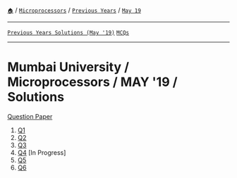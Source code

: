 [`🏠`](/) / [`Microprocessors`](/s/mp/) / [`Previous Years`](/s/mp/previous-years/) / [`May 19`](/s/s/mp/previous-years/may-19/)

<hr />

[`Previous Years Solutions (May '19)`](/s/mp/previous-years/may-19/) [`MCQs`](/s/mp/mcqs/)

<hr />

# Mumbai University / Microprocessors / MAY '19 / Solutions

<a href="https://links.sem5.tk/mp-m19" rel="noopener noreferrer" target="_blank">Question Paper</a>

1. [Q1](/s/mp/previous-years/may-19/q1)
2. [Q2](/s/mp/previous-years/may-19/q2)
3. [Q3](/s/mp/previous-years/may-19/q3)
4. [Q4](/s/mp/previous-years/may-19/q4) [In Progress]
5. [Q5](/s/mp/previous-years/may-19/q5)
5. [Q6](/s/mp/previous-years/may-19/q6)
